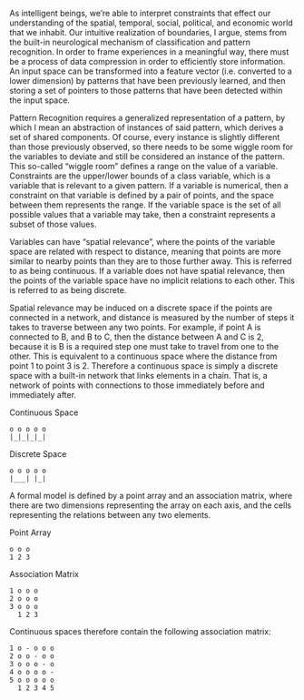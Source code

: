 As intelligent beings, we’re able to interpret constraints that effect our understanding of the spatial, temporal, social, political, and economic world that we inhabit. Our intuitive realization of boundaries, I argue, stems from the built-in neurological mechanism of classification and pattern recognition. In order to frame experiences in a meaningful way, there must be a process of data compression in order to efficiently store information. An input space can be transformed into a feature vector (i.e. converted to a lower dimension) by patterns that have been previously learned, and then storing a set of pointers to those patterns that have been detected within the input space.
	
Pattern Recognition requires a generalized representation of a pattern, by which I mean an abstraction of instances of said pattern, which derives a set of shared components. Of course, every instance is slightly different than those previously observed, so there needs to be some wiggle room for the variables to deviate and still be considered an instance of the pattern. This so-called “wiggle room” defines a range on the value of a variable. Constraints are the upper/lower bounds of a class variable, which is a variable that is relevant to a given pattern. If a variable is numerical, then a constraint on that variable is defined by a pair of points, and the space between them represents the range. If the variable space is the set of all possible values that a variable may take, then a constraint represents a subset of those values.
	
Variables can have “spatial relevance”, where the points of the variable space are related with respect to distance, meaning that points are more similar to nearby points than they are to those further away. This is referred to as being continuous. If a variable does not have spatial relevance, then the points of the variable space have no implicit relations to each other. This is referred to as being discrete.

Spatial relevance may be induced on a discrete space if the points are connected in a network, and distance is measured by the number of steps it takes to traverse between any two points. For example, if point A is connected to B, and B to C, then the distance between A and C is 2, because it is B is a required step one must take to travel from one to the other. This is equivalent to a continuous space where the distance from point 1 to point 3 is 2. Therefore a continuous space is simply a discrete space with a built-in network that links elements in a chain. That is, a network of points with connections to those immediately before and immediately after.

Continuous Space
        
    o o o o o
    |_|_|_|_|

Discrete Space

    o o o o o
    |___| |_|

A formal model is defined by a point array and an association matrix, where there are two dimensions representing the array on each axis, and the cells representing the relations between any two elements.

Point Array

    o o o
    1 2 3 

Association Matrix

    1 o o o
    2 o o o
    3 o o o
      1 2 3

Continuous spaces therefore contain the following association matrix:

    1 o - o o o
    2 o o - o o
    3 o o o - o
    4 o o o o -
    5 o o o o o
      1 2 3 4 5

